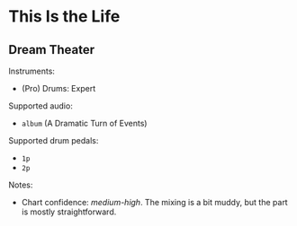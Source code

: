 # This Is the Life

## Dream Theater

Instruments:

  * (Pro) Drums: Expert

Supported audio:

  * `album` (A Dramatic Turn of Events)

Supported drum pedals:

  * `1p`
  * `2p`

Notes:

  * Chart confidence: *medium-high*. The mixing is a bit muddy, but the part
    is mostly straightforward.

